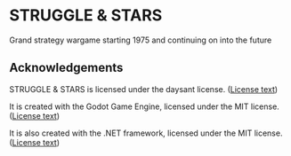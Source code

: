 # STRUGGLE & STARS

Grand strategy wargame starting 1975 and continuing on into the future

## Acknowledgements

STRUGGLE & STARS is licensed under the daysant license. ([License text](LICENSE.md))

It is created with the Godot Game Engine, licensed under the MIT license. ([License text](https://godotengine.org/license/))

It is also created with the .NET framework, licensed under the MIT license. ([License text](https://github.com/dotnet/runtime/blob/main/LICENSE.TXT))
